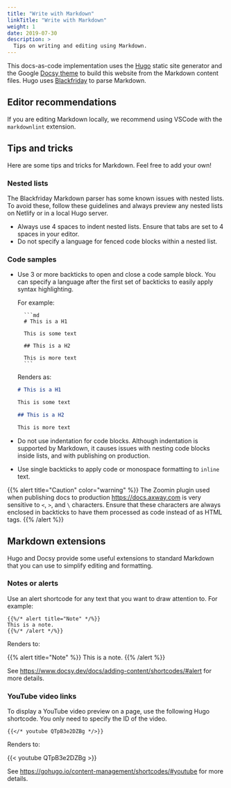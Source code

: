 ```yaml
---
title: "Write with Markdown"
linkTitle: "Write with Markdown"
weight: 1
date: 2019-07-30
description: >
  Tips on writing and editing using Markdown.
---
```


This docs-as-code implementation uses the [Hugo](https://gohugo.io/) static site generator and the Google [Docsy theme](https://www.docsy.dev/) to build this website from the Markdown content files. Hugo uses [Blackfriday](https://github.com/russross/blackfriday) to parse Markdown.

## Editor recommendations

If you are editing Markdown locally, we recommend using VSCode with the `markdownlint` extension.

## Tips and tricks

Here are some tips and tricks for Markdown. Feel free to add your own!

### Nested lists

The Blackfriday Markdown parser has some known issues with nested lists. To avoid these, follow these guidelines and always preview any nested lists on Netlify or in a local Hugo server.

* Always use 4 spaces to indent nested lists. Ensure that tabs are set to 4 spaces in your editor.
* Do not specify a language for fenced code blocks within a nested list.

### Code samples

* Use 3 or more backticks to open and close a code sample block. You can specify a language after the first set of backticks to easily apply syntax highlighting.

    For example:

        ```md
        # This is a H1

        This is some text

        ## This is a H2

        This is more text
        ```

    Renders as:

    ```md
    # This is a H1

    This is some text

    ## This is a H2

    This is more text
    ```

* Do not use indentation for code blocks. Although indentation is supported by Markdown, it causes issues with nesting code blocks inside lists, and with publishing on production.
* Use single backticks to apply code or monospace formatting to `inline` text.

{{% alert title="Caution" color="warning" %}}
The Zoomin plugin used when publishing docs to production <https://docs.axway.com> is very sensitive to `<`, `>`, and `\` characters. Ensure that these characters are always enclosed in backticks to have them processed as code instead of as HTML tags.
{{% /alert %}}

## Markdown extensions

 Hugo and Docsy provide some useful extensions to standard Markdown that you can use to simplify editing and formatting.

### Notes or alerts

Use an alert shortcode for any text that you want to draw attention to. For example:

```go-html-template
{{%/* alert title="Note" */%}}
This is a note.
{{%/* /alert */%}}

```

Renders to:

{{% alert title="Note" %}}
This is a note.
{{% /alert %}}

See <https://www.docsy.dev/docs/adding-content/shortcodes/#alert> for more details.


### YouTube video links

To display a YouTube video preview on a page, use the following Hugo shortcode. You only need to specify the ID of the video.

```go-html-template
{{</* youtube QTpB3e2DZBg */>}}
```

Renders to:

{{< youtube QTpB3e2DZBg >}}

See <https://gohugo.io/content-management/shortcodes/#youtube> for more details.

<!-- Tables TODO-->
